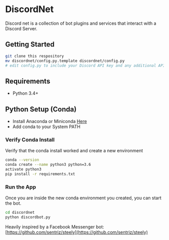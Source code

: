 # DiscordNet

Discord net is a collection of bot plugins and services that interact with a Discord Server.

## Getting Started

```bash
git clone this respository
mv discordnet/config.py.template discordnet/config.py
# edit config.py to include your Discord API key and any additional API keys
```

## Requirements

- Python 3.4+

## Python Setup (Conda)

- Install Anaconda or Miniconda [Here](https://conda.io/miniconda.html)
- Add conda to your System PATH

### Verify Conda Install

Verify that the conda install worked and create a new environment

```bash
conda --version
conda create --name python3 python=3.6
activate python3
pip install -r requirements.txt
```

### Run the App

Once you are inside the new conda environment you created, you can start the bot.

```bash
cd discordnet
python discordbot.py
```

Heavily inspired by a Facebook Messenger bot: [https://github.com/sentriz/steely](https://github.com/sentriz/steely)